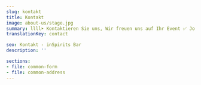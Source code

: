 ```yaml
---
slug: kontakt
title: Kontakt
image: about-us/stage.jpg
summary: llll➤ Kontaktieren Sie uns, Wir freuen uns auf Ihr Event ✅ Johann-Karg-Straße 30, 85540 Haar ☎️ +49 89 97861114…
translationKey: contact

seo: Kontakt - inSpirits Bar
description: ''

sections:
- file: common-form
- file: common-address
---
```

